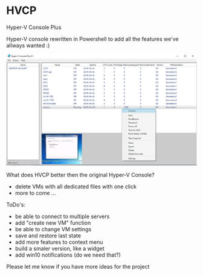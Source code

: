 # HVCP
Hyper-V Console Plus

Hyper-V console rewritten in Powershell to add all the features we've allways wanted :)

![HVCP Gui](https://github.com/psott/HVCP/blob/master/assets/HVCP.png)

What does HVCP better then the original Hyper-V Console?
- delete VMs with all dedicated files with one click
- more to come ...

ToDo's:
- be able to connect to multiple servers
- add "create new VM" function
- be able to change VM settings
- save and restore last state
- add more features to context menu
- build a smaler version, like a widget
- add win10 notifications (do we need that?)

Please let me know if you have more ideas for the project
